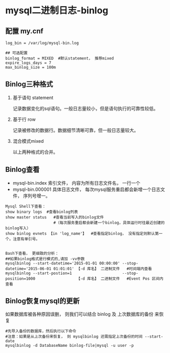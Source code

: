 # mysql二进制日志-binlog 

## 配置 my.cnf
```
log_bin = /var/log/mysql-bin.log

## 可选配置
binlog_format = MIXED  #默认statement， 推荐mixed
expire_logs_days = 7
max_binlog_size = 100m
```

## Binlog三种格式

1. 基于语句 statement  

    记录数据变化的sql语句。一般日志量较小，但是语句执行的可靠性较低。

2. 基于行 row  

    记录被修改的数据行。数据细节清晰可靠，但一般日志量较大。

3. 混合模式mixed  

    以上两种格式的合并。

## Binlog查看
* mysql-bin.index     索引文件， 内容为所有日志文件名， 一行一个
* mysql-bin.000001  具体日志文件， 每次mysql服务重启都会新增一个日志文件， 序列号增一。

```
Mysql Shell下查看：
show binary logs  #查看binlog列表
show master status   #查看当前写入的binlog文件
                     #（每次服务重启都会新建一个binlog，具体运行时往最近创建的binlog写入）
show binlog evnets 【in 'log_name'】  #查看指定binlog， 没有指定则默认第一个。注意有单引号。


Bash下查看， 更细致的分析：
##如果binlog格式是行模式的,请加 -vv参数
mysqlbinlog --start-datetime='2015-01-01 00:00:00' --stop-datetime='2015-06-01 01:01:01' 【-d 库名】 二进制文件   #时间端内查看
mysqlbinlog --start-postion=1                      --stop-position=1000                  【-d 库名】 二进制文件   #Event Pos 区间内查看
```

## Binlog恢复mysql的更新
如果数据库被各种原因误删， 则我们可以结合 binlog 及 上次数据库的备份 来恢复
```
#先导入备份的数据库，然后执行以下命令
#注意：如果是从上次备份来恢复， 则 mysqlbinlog 还需指定上次备份的时间 --start-date
mysqlbinlog -d DatabaseName binlog-file|mysql -u user -p
```
